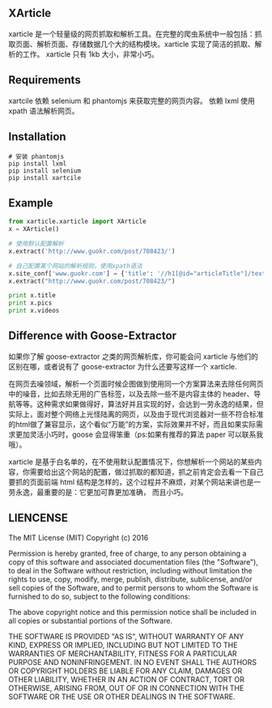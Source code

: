 ## XArticle

xarticle 是一个轻量级的网页抓取和解析工具。在完整的爬虫系统中一般包括：抓取页面、解析页面、存储数据几个大的结构模块。xarticle 实现了简洁的抓取、解析的工作。
xarticle 只有 1kb 大小，非常小巧。

## Requirements

xartcile 依赖 selenium 和 phantomjs 来获取完整的网页内容。
依赖 lxml 使用 xpath 语法解析网页。

## Installation

```shell
# 安装 phantomjs
pip install lxml
pip install selenium
pip install xartcile
```

## Example

```python
from xarticle.xarticle import XArticle
x = XArticle()

# 使用默认配置解析
x.extract('http://www.guokr.com/post/708423/') 

# 自己配置某个网站的解析规则，使用xpath语法
x.site_conf['www.guokr.com'] = {'title': '//h1[@id="articleTitle"]/text()', 'pics': '//div[@class="post-txt"]/img/@src'}
x.extract("http://www.guokr.com/post/708423/")

print x.title
print x.pics
print x.videos

```

## Difference with Goose-Extractor

如果你了解 goose-extractor 之类的网页解析库，你可能会问 xarticle 与他们的区别在哪，或者说有了 goose-extractor 为什么还要写这样一个 xarticle.

在网页去噪领域，解析一个页面时候企图做到使用同一个方案算法来去除任何网页中的噪音，比如去除无用的广告标签，以及去除一些不是内容主体的 header、导航等等。这种需求如果做得好，算法好并且实现的好，会达到一劳永逸的结果，但实际上，面对整个网络上光怪陆离的网页，以及由于现代浏览器对一些不符合标准的html做了兼容显示，这个看似“万能”的方案，实际效果并不好，而且如果实际需求更加灵活小巧时，goose 会显得笨重（ps:如果有推荐的算法 paper 可以联系我哦）。

xarticle 是基于白名单的，在不使用默认配置情况下，你想解析一个网站的某些内容，你需要给出这个网站的配置，做过抓取的都知道，抓之前肯定会去看一下自己要抓的页面前端 html 结构是怎样的，这个过程并不麻烦，对某个网站来讲也是一劳永逸，最重要的是：它更加可靠更加准确， 而且小巧。


## LIENCENSE

The MIT License (MIT)
Copyright (c) 2016 <copyright kagb>

Permission is hereby granted, free of charge, to any person obtaining a copy of this software and associated documentation files (the "Software"), to deal in the Software without restriction, including without limitation the rights to use, copy, modify, merge, publish, distribute, sublicense, and/or sell copies of the Software, and to permit persons to whom the Software is furnished to do so, subject to the following conditions:

The above copyright notice and this permission notice shall be included in all copies or substantial portions of the Software.

THE SOFTWARE IS PROVIDED "AS IS", WITHOUT WARRANTY OF ANY KIND, EXPRESS OR IMPLIED, INCLUDING BUT NOT LIMITED TO THE WARRANTIES OF MERCHANTABILITY, FITNESS FOR A PARTICULAR PURPOSE AND NONINFRINGEMENT. IN NO EVENT SHALL THE AUTHORS OR COPYRIGHT HOLDERS BE LIABLE FOR ANY CLAIM, DAMAGES OR OTHER LIABILITY, WHETHER IN AN ACTION OF CONTRACT, TORT OR OTHERWISE, ARISING FROM, OUT OF OR IN CONNECTION WITH THE SOFTWARE OR THE USE OR OTHER DEALINGS IN THE SOFTWARE.